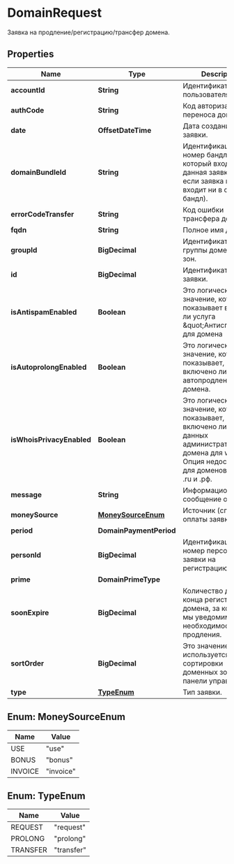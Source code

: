 

# DomainRequest

Заявка на продление/регистрацию/трансфер домена.

## Properties

| Name | Type | Description | Notes |
|------------ | ------------- | ------------- | -------------|
|**accountId** | **String** | Идентификатор пользователя |  |
|**authCode** | **String** | Код авторизации для переноса домена. |  |
|**date** | **OffsetDateTime** | Дата создания заявки. |  |
|**domainBundleId** | **String** | Идентификационный номер бандла, в который входит данная заявка (null - если заявка не входит ни в один бандл). |  |
|**errorCodeTransfer** | **String** | Код ошибки трансфера домена. |  |
|**fqdn** | **String** | Полное имя домена. |  |
|**groupId** | **BigDecimal** | Идентификатор группы доменных зон. |  |
|**id** | **BigDecimal** | Идентификатор заявки. |  |
|**isAntispamEnabled** | **Boolean** | Это логическое значение, которое показывает включена ли услуга \&quot;Антиспам\&quot; для домена |  |
|**isAutoprolongEnabled** | **Boolean** | Это логическое значение, которое показывает, включено ли автопродление домена. |  |
|**isWhoisPrivacyEnabled** | **Boolean** | Это логическое значение, которое показывает, включено ли скрытие данных администратора домена для whois. Опция недоступна для доменов в зонах .ru и .рф. |  |
|**message** | **String** | Информационное сообщение о заявке. |  |
|**moneySource** | [**MoneySourceEnum**](#MoneySourceEnum) | Источник (способ) оплаты заявки. |  |
|**period** | **DomainPaymentPeriod** |  |  |
|**personId** | **BigDecimal** | Идентификационный номер персоны для заявки на регистрацию. |  |
|**prime** | **DomainPrimeType** |  |  |
|**soonExpire** | **BigDecimal** | Количество дней до конца регистрации домена, за которые мы уведомим о необходимости продления. |  |
|**sortOrder** | **BigDecimal** | Это значение используется для сортировки доменных зон в панели управления. |  |
|**type** | [**TypeEnum**](#TypeEnum) | Тип заявки. |  |



## Enum: MoneySourceEnum

| Name | Value |
|---- | -----|
| USE | &quot;use&quot; |
| BONUS | &quot;bonus&quot; |
| INVOICE | &quot;invoice&quot; |



## Enum: TypeEnum

| Name | Value |
|---- | -----|
| REQUEST | &quot;request&quot; |
| PROLONG | &quot;prolong&quot; |
| TRANSFER | &quot;transfer&quot; |



